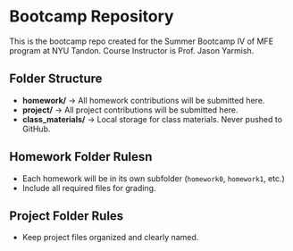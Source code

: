 # Bootcamp Repository

This is the bootcamp repo created for the Summer Bootcamp IV of MFE program at NYU Tandon. Course Instructor is Prof. Jason Yarmish.

## Folder Structure
- **homework/** → All homework contributions will be submitted here.
- **project/** → All project contributions will be submitted here.
- **class_materials/** → Local storage for class materials. Never pushed to
GitHub.

## Homework Folder Rulesn
- Each homework will be in its own subfolder (`homework0`, `homework1`, etc.)
- Include all required files for grading.

## Project Folder Rules
- Keep project files organized and clearly named.